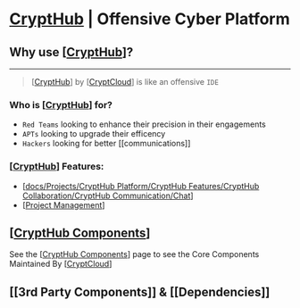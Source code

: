 # [CryptHub](https://github.com/CryptCloudCC/CryptHub) | Offensive Cyber Platform

## Why use [[CryptHub]]?
---
> [[CryptHub]] by [[CryptCloud]] is like an offensive `IDE`

### Who is [[CryptHub]] for?
- `Red Teams` looking to enhance their precision in their engagements
- `APTs` looking to upgrade their efficency
- `Hackers` looking for better [[communications]]

### [[CryptHub]] Features:
- [[docs/Projects/CryptHub Platform/CryptHub Features/CryptHub Collaboration/CryptHub Communication/Chat]]
- [[Project Management]]


## [[CryptHub Components]] 
See the [[CryptHub Components]] page to see the Core Components Maintained By [[CryptCloud]]

## [[3rd Party Components]] & [[Dependencies]]



[//begin]: # "Autogenerated link references for markdown compatibility"
[CryptHub]: <../../../docs/Projects/CryptHub Platform/CryptHub.md> "CryptHub | Offensive Cyber Platform"
[CryptCloud]: ../../CryptCloud.md "CryptCloud | Organization"
[docs/Projects/CryptHub Platform/CryptHub Features/CryptHub Collaboration/CryptHub Communication/Chat]: <../../../docs/Projects/CryptHub Platform/CryptHub Features/CryptHub Collaboration/CryptHub Communication/Chat.md> "Chat"
[Project Management]: <../../../docs/Projects/CryptHub Platform/CryptHub Features/CryptHub Collaboration/CryptHub Development/Project Management.md> "CryptHub's  | #Feature"
[CryptHub Components]: <../../../docs/Projects/CryptHub Platform/CryptHub Components/CryptHub Components.md> "CryptHub Components | CryptCloud Organization"
[CryptFlows]: <../../../docs/Projects/CryptHub Platform/CryptHub Components/CryptFlows/CryptFlows.md> "CryptFlows | DAG Based Workflows"
[//end]: # "Autogenerated link references"
